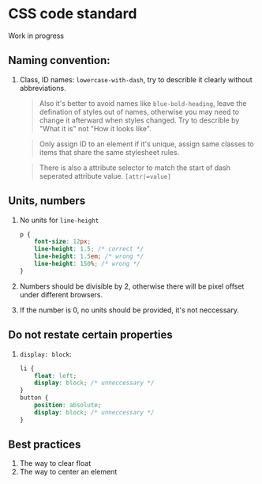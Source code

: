 # CSS code standard
Work in progress

## Naming convention:
1. Class, ID names: `lowercase-with-dash`, try to describle it clearly without abbreviations. 

    > Also it's better to avoid names like `blue-bold-heading`, leave the defination of styles out of names, otherwise you may need to change it afterward when styles changed. Try to describle by "What it is" not "How it looks like".
    
    > Only assign ID to an element if it's unique, assign same classes to items that share the same stylesheet rules.
    
    > There is also a attribute selector to match the start of dash seperated attribute value. `[attr|=value]`

## Units, numbers
1. No units for `line-height`

    ```css
    p {
        font-size: 12px;
        line-height: 1.5; /* correct */
        line-height: 1.5em; /* wrong */
        line-height: 150%; /* wrong */
    }
    ```

1. Numbers should be divisible by 2, otherwise there will be pixel offset under different browsers.
1. If the number is 0, no units should be provided, it's not neccessary.

## Do not restate certain properties
1. `display: block`:

    ```css
    li {
        float: left;
        display: block; /* unneccessary */
    }
    button {
        position: absolute;
        display: block; /* unneccessary */
    }
    ```

## Best practices
1. The way to clear float
2. The way to center an element
